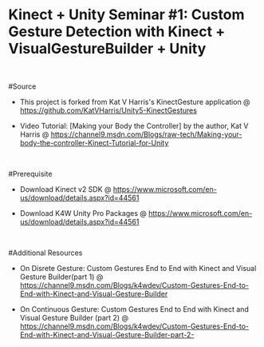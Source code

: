 # Kinect + Unity Seminar #1: Custom Gesture Detection with Kinect + VisualGestureBuilder + Unity

<br>

#Source
- This project is forked from Kat V Harris's KinectGesture application @ https://github.com/KatVHarris/Unity5-KinectGestures

- Video Tutorial: [Making your Body the Controller] by the author, Kat V Harris @ https://channel9.msdn.com/Blogs/raw-tech/Making-your-body-the-controller-Kinect-Tutorial-for-Unity

<br>

#Prerequisite
- Download Kinect v2 SDK @ https://www.microsoft.com/en-us/download/details.aspx?id=44561

- Download K4W Unity Pro Packages @ https://www.microsoft.com/en-us/download/details.aspx?id=44561

<br>

#Additional Resources
- On Disrete Gesture: Custom Gestures End to End with Kinect and Visual Gesture Builder(part 1) @ https://channel9.msdn.com/Blogs/k4wdev/Custom-Gestures-End-to-End-with-Kinect-and-Visual-Gesture-Builder

- On Continuous Gesture: Custom Gestures End to End with Kinect and Visual Gesture Builder (part 2) @ https://channel9.msdn.com/Blogs/k4wdev/Custom-Gestures-End-to-End-with-Kinect-and-Visual-Gesture-Builder-part-2-
